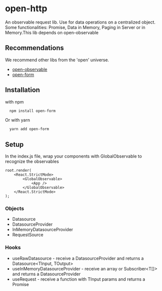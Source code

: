 
# open-http

An observable request lib. 
Use for data operations on a centralized object. Some functionalities: Promise, Data in Memory, Paging in Server or in Memory.This lib depends on open-observable

## Recommendations
We recommend other libs from the 'open' universe.

 - [open-observable](https://github.com/Manolo8/open-observable)
 - [open-form](https://github.com/Manolo8/open-form)
## Installation

with npm

```bash
  npm install open-form
```
Or with yarn
```bash
  yarn add open-form
```

## Setup 

In the index.js file, wrap your components with GlobalObservable to recognize the observables

```tsx
root.render(
    <React.StrictMode>
        <GlobalObservable>
            <App />
        </GlobalObservable>
    </React.StrictMode>
);
```
### Objects
* Datasource
* DatasourceProvider
* InMemoryDatasourceProvider
* RequestSource


### Hooks
* useRawDatasource - receive a DatasourceProvider and returns a Datasource<TInput, TOutput>
* useInMemoryDatasourceProvider - receive an array or Subscriber<T[]> and returns a DatasourceProvider
* useRequest - receive a function with TInput params and returns a Promise<TOutput>
